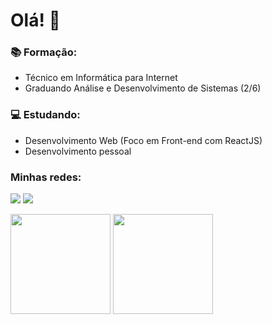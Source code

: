 # Olá! 👋
 
### 📚 Formação:
- Técnico em Informática para Internet
- Graduando Análise e Desenvolvimento de Sistemas (2/6)

### 💻 Estudando:
- Desenvolvimento Web (Foco em Front-end com ReactJS)
- Desenvolvimento pessoal

### Minhas redes:
[<img src="https://img.shields.io/badge/linkedin-%230077B5.svg?&style=for-the-badge&logo=linkedin&logoColor=white" />](https://www.linkedin.com/in/bruno-franco-moraes/) [<img src = "https://img.shields.io/badge/instagram-%23E4405F.svg?&style=for-the-badge&logo=instagram&logoColor=white">](https://www.instagram.com/brnofranco/)


<div align="left">
<img height="160em" src="https://github-readme-stats.vercel.app/api/top-langs/?username=brnofranco&exclude_repo=KNN-Image-Classification&show_icons=true&hide_border=true&layout=compact&langs_count=8&theme=dark"/>	
<img height="160em" src="https://github-readme-stats.vercel.app/api?username=brnofranco&show_icons=true&hide_border=true&count_private=true&include_all_commits=true&theme=dark" />
</div><br>	
